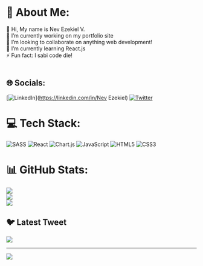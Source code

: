 # 💫 About Me:
👋 Hi, My name is Nev Ezekiel V.<br>🔭 I’m currently working on my portfolio site<br>👯 I’m looking to collaborate on anything web development!<br>🌱 I’m currently learning React.js<br>⚡ Fun fact: I sabi code die!<br><br>


## 🌐 Socials:
[![LinkedIn](https://img.shields.io/badge/LinkedIn-%230077B5.svg?logo=linkedin&logoColor=white)](https://linkedin.com/in/Nev Ezekiel) [![Twitter](https://img.shields.io/badge/Twitter-%231DA1F2.svg?logo=Twitter&logoColor=white)](https://twitter.com/@nevsavvy) 

# 💻 Tech Stack:
![SASS](https://img.shields.io/badge/SASS-hotpink.svg?style=for-the-badge&logo=SASS&logoColor=white) ![React](https://img.shields.io/badge/react-%2320232a.svg?style=for-the-badge&logo=react&logoColor=%2361DAFB) ![Chart.js](https://img.shields.io/badge/chart.js-F5788D.svg?style=for-the-badge&logo=chart.js&logoColor=white) ![JavaScript](https://img.shields.io/badge/javascript-%23323330.svg?style=for-the-badge&logo=javascript&logoColor=%23F7DF1E) ![HTML5](https://img.shields.io/badge/html5-%23E34F26.svg?style=for-the-badge&logo=html5&logoColor=white) ![CSS3](https://img.shields.io/badge/css3-%231572B6.svg?style=for-the-badge&logo=css3&logoColor=white)
# 📊 GitHub Stats:
![](https://github-readme-stats.vercel.app/api?username=Verumun&theme=nightowl&hide_border=true&include_all_commits=true&count_private=true)<br/>
![](https://github-readme-streak-stats.herokuapp.com/?user=Verumun&theme=nightowl&hide_border=true)<br/>
![](https://github-readme-stats.vercel.app/api/top-langs/?username=Verumun&theme=nightowl&hide_border=true&include_all_commits=true&count_private=true&layout=compact)

## 🐦 Latest Tweet
[![](https://gtce.itsvg.in/api?username=@nevsavvy)](https://github.com/VishwaGauravIn/github-twitter-card-embed)

---
[![](https://visitcount.itsvg.in/api?id=Verumun&icon=0&color=0)](https://visitcount.itsvg.in)

<!-- Proudly created with GPRM ( https://gprm.itsvg.in ) -->
